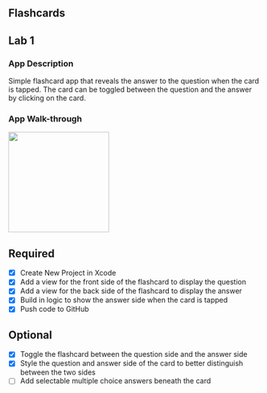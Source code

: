 ## Flashcards

## Lab 1

### App Description
Simple flashcard app that reveals the answer to the question when the card is tapped. The card can be toggled between the question and the answer by clicking on the card.

### App Walk-through

<img src="https://i.imgur.com/S4wnx3q.gif" width=200><br>

## Required
- [x] Create New Project in Xcode
- [x] Add a view for the front side of the flashcard to display the question
- [x] Add a view for the back side of the flashcard to display the answer
- [x] Build in logic to show the answer side when the card is tapped
- [x] Push code to GitHub
## Optional
- [x] Toggle the flashcard between the question side and the answer side
- [x] Style the question and answer side of the card to better distinguish between the two sides
- [ ] Add selectable multiple choice answers beneath the card
